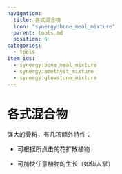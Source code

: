 ```yaml
---
navigation:
  title: 各式混合物
  icon: "synergy:bone_meal_mixture"
  parent: tools.md
  position: 6
categories:
  - tools
item_ids:
  - synergy:bone_meal_mixture
  - synergy:amethyst_mixture
  - synergy:glowstone_mixture
---
```


# 各式混合物

强大的骨粉，有几项额外特性：

- 可根据所点击的花扩散植物

- 可加快任意植物的生长（如仙人掌）

<ItemImage id="synergy:bone_meal_mixture" scale="4.0"/>
<ItemImage id="synergy:amethyst_mixture" scale="4.0"/>
<ItemImage id="synergy:glowstone_mixture" scale="4.0"/>

<RecipeFor id="synergy:bone_meal_mixture" />
<!-- <RecipeFor id="synergy:amethyst_mixture" /> -->
<!-- <RecipeFor id="synergy:glowstone_mixture" /> -->
